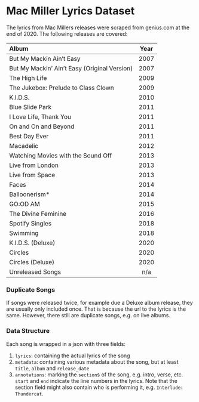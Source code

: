 # Mac Miller Lyrics Dataset

The lyrics from Mac Millers releases were scraped from genius.com at the end of 2020. The following releases are covered:  

| Album                                        | Year |
|:-------------------------------------------- |:----:|
| But My Mackin Ain’t Easy                     | 2007 |
| But My Mackin’ Ain’t Easy (Original Version) | 2007 |
| The High Life                                | 2009 |
| The Jukebox: Prelude to Class Clown          | 2009 |
| K.I.D.S.                                     | 2010 |
| Blue Slide Park                              | 2011 |
| I Love Life, Thank You                       | 2011 |
| On and On and Beyond                         | 2011 |
| Best Day Ever                                | 2011 |
| Macadelic                                    | 2012 |
| Watching Movies with the Sound Off           | 2013 |
| Live from London                             | 2013 |
| Live from Space                              | 2013 |
| Faces                                        | 2014 |
| Balloonerism*                                | 2014 |
| GO:OD AM                                     | 2015 |
| The Divine Feminine                          | 2016 |
| Spotify Singles                              | 2018 |
| Swimming                                     | 2018 |
| K.I.D.S. (Deluxe)                            | 2020 |
| Circles                                      | 2020 |
| Circles (Deluxe)                             | 2020 |
| Unreleased Songs                             | n/a  |

### Duplicate Songs
If songs were released twice, for example due a Deluxe album release, they are usually only included once. That is because the url to the lyrics is the same. However, there still are duplicate songs, e.g. on live albums.

### Data Structure
Each song is wrapped in a json with three fields:  
1. `lyrics`: containing the actual lyrics of the song  
2. `metadata`: containing various metadata about the song, but at least `title`, `album` and `release_date`
3. `annotations`: marking the `section`s of the song, e.g. intro, verse, etc. `start` and `end` indicate the line numbers in the lyrics. Note that the section field might also contain who is performing it, e.g. `Interlude: Thundercat`.
